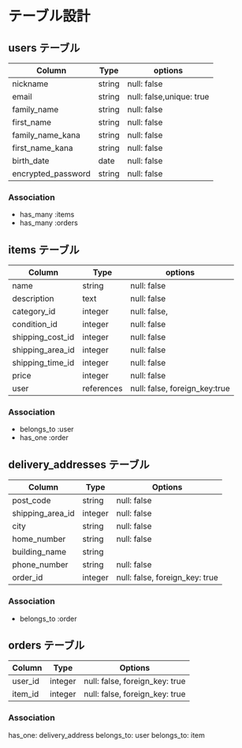 # テーブル設計

## users テーブル

|  Column             |  Type   |  options                  |
|  ---------------    |  ------ |  -----------              |
|  nickname           |  string |  null: false              |
|  email              |  string |  null: false,unique: true |
|  family_name        |  string |  null: false              |
|  first_name         |  string |  null: false              |
|  family_name_kana   |  string |  null: false              |
|  first_name_kana    |  string |  null: false              |
|  birth_date         |  date   |  null: false              |
|  encrypted_password |  string |  null: false              |
### Association

- has_many :items
- has_many :orders


## items テーブル

|  Column           |  Type      |  options                       |
|  ---------------- |  --------- |  -----------                   |
|  name             |  string    |  null: false                   |
|  description      |  text      |  null: false                   |
|  category_id      |  integer   |  null: false,                  |
|  condition_id     |  integer   |  null: false                   |
|  shipping_cost_id |  integer   |  null: false                   |
|  shipping_area_id |  integer   |  null: false                   |
|  shipping_time_id |  integer   |  null: false                   |
|  price            |  integer   |  null: false                   |
|  user             |  references|  null: false, foreign_key:true |
### Association

- belongs_to :user
- has_one :order

## delivery_addresses テーブル

| Column          | Type       | Options                        |
| -------------   | ---------- | ------------------------------ |
| post_code       | string     | null: false                    |
| shipping_area_id| integer    | null: false                    |
| city            | string     | null: false                    |
| home_number     | string     | null: false                    |
| building_name   | string     |                                |
| phone_number    | string     | null: false                    |
| order_id       | integer    | null: false, foreign_key: true |

### Association

- belongs_to :order

## orders テーブル

| Column          | Type       | Options                        |
| -------------   | ---------- | ------------------------------ |
| user_id         | integer    | null: false, foreign_key: true |
| item_id        | integer    | null: false, foreign_key: true |

### Association

has_one: delivery_address
belongs_to: user
belongs_to: item